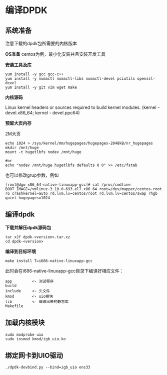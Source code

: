 # 编译DPDK

## 系统准备

注意下载的dpdk包所需要的内核版本

**OS准备**
centos为例，最小化安装并且安装开发工具

**安装工具及库**
```
yum install -y gcc gcc-c++
yum install -y numactl numactl-libs numactl-devel pciutils openssl-devel
yum install -y git vim wget make
```

**内核源码**

Linux kernel headers or sources required to build kernel modules.
(kernel - devel.x86_64; kernel - devel.ppc64)

**预留大页内存**

2M大页

```
echo 1024 > /sys/kernel/mm/hugepages/hugepages-2048kB/nr_hugepages
mkdir /mnt/huge
mount -t hugetlbfs nodev /mnt/huge

#or
echo "nodev /mnt/huge hugetlbfs defaults 0 0" >> /etc/fstab
```

也可以修改grup参数，例如
```
[root@dgw x86_64-native-linuxapp-gcc]# cat /proc/cmdline
BOOT_IMAGE=/vmlinuz-3.10.0-693.el7.x86_64 root=/dev/mapper/centos-root ro crashkernel=auto rd.lvm.lv=centos/root rd.lvm.lv=centos/swap rhgb quiet hugepages=1024
```

## 编译dpdk

**下载并解压dpdk源码包**

```
tar xJf dpdk-<version>.tar.xz
cd dpdk-<version>
```

**编译到目标环境**

```
make install T=i686-native-linuxapp-gcc
```

此时会在i686-native-linuxapp-gcc目录下编译好相应文件：


```
app         <- 测试程序
build
include     <- 头文件
kmod        <- uio模块
lib         <- 编译出来的静态库
Makefile
```

## 加载内核模块

```
sudo modprobe uio
sudo insmod kmod/igb_uio.ko
```

## 绑定网卡到UIO驱动

```
./dpdk-devbind.py --bind=igb_uio ens33
```
